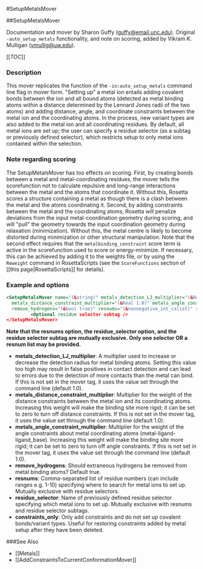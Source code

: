 #SetupMetalsMover

##SetupMetalsMover

Documentation and mover by Sharon Guffy (guffy@email.unc.edu).  Original `-auto_setup_metals` functionality, and note on scoring, added by Vikram K. Mulligan (vmullig@uw.edu).

[[_TOC_]]

### Description
This mover replicates the function of the `-in:auto_setup_metals` command line flag in mover form. "Setting up" a metal ion entails adding covalent bonds between the ion and all bound atoms (detected as metal binding atoms within a distance determined by the Lennard Jones radii of the two atoms) and adding distance, angle, and coordinate constraints between the metal ion and the coordinating atoms. In the process, new variant types are also added to the metal ion and all coordinating residues. By default, all metal ions are set up; the user can specify a residue selector (as a subtag or previously defined selector), which restricts setup to only metal ions contained within the selection.

### Note regarding scoring
The SetupMetalsMover has too effects on scoring.  First, by creating bonds between a metal and metal-coordinating residues, the mover tells the scorefunction not to calculate repulsive and long-range interactions between the metal and the atoms that coordinate it.  Without this, Rosetta scores a structure containing a metal as though there is a clash between the metal and the atoms coordinating it.  Second, by adding constraints between the metal and the coordinating atoms, Rosetta will penalize deviations from the input metal-coordination geometry during scoring, and will "pull" the geometry towards the input coordination geometry during relaxation (minimization).  Without this, the metal centre is likely to become distorted during minimization or other structural manipulation.  Note that the second effect requires that the `metalbinding_constraint` score term is active in the scorefunction used to score or energy-minimize.  If necessary, this can be achieved by adding it to the weights file, or by using the `Reweight` command in RosettaScripts (see the `ScoreFunctions` section of [[this page|RosettaScripts]] for details).

### Example and options
```xml
<SetupMetalsMover name="(&string)" metals_detection_LJ_multiplier="(&Real 1.0)" 
  metals_distance_constraint_multiplier="(&Real 1.0)" metals_angle_constraint_multiplier="(&Real 1.0)"
  remove_hydrogens="(&bool true)" resnums="(&nonnegative_int_cslist)" residue_selector="(&string)" constraints_only="(&bool false)" >
         <Optional residue selector subtag />
</SetupMetalsMover>
```
**Note that the resnums option, the residue_selector option, and the residue selector subtag are mutually exclusive. Only one selector OR a resnum list may be provided.**

* **metals_detection_LJ_multiplier**: A multiplier used to increase or decrease the detection radius for metal binding atoms. Setting this value too high may result in false positives in contact detection and can lead to errors due to the detection of more contacts than the metal can bind. If this is not set in the mover tag, it uses the value set through the command line (default 1.0).
* **metals_distance_constraint_multiplier**: Multiplier for the weight of the distance constraints between the metal ion and its coordinating atoms. Increasing this weight will make the binding site more rigid; it can be set to zero to turn off distance constraints. If this is not set in the mover tag, it uses the value set through the command line (default 1.0).
* **metals_angle_constraint_multiplier**: Multiplier for the weight of the angle constraints about metal coordinating atoms (metal-ligand-ligand_base). Increasing this weight will make the binding site more rigid; it can be set to zero to turn off angle constraints. If this is not set in the mover tag, it uses the value set through the command line (default 1.0).
* **remove_hydrogens**: Should extraneous hydrogens be removed from metal binding atoms? Default true.
* **resnums**: Comma-separated list of residue numbers (can include ranges e.g. 1-10) specifying where to search for metal ions to set up. Mutually exclusive with residue selectors.
* **residue_selector**: Name of previously defined residue selector specifying which metal ions to set up. Mutually exclusive with resnums and residue selector subtags.
* **constraints_only**: Only add constraints and do not set up covalent bonds/variant types. Useful for restoring constraints added by metal setup after they have been deleted.

###See Also
* [[Metals]]
* [[AddConstraintsToCurrentConformationMover]]
